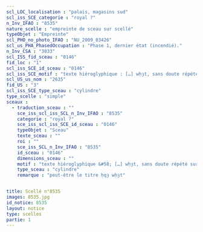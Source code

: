 ```yaml
---
scl_LOC_localisation : "palais, magasins sud"
scl_iss_SCE_categorie : "royal ?"
n_Inv_IFAO : "8535"
nature_scelle : "empreinte de sceau sur scellé"
typeObjet : "Empreinte"
scl_PHO_no_photo_IFAO : "NU_2009_03426"
scl_us_PHA_PhasedOccupation : "Phase 1, dernier état (incendié)."
n_Inv_CSA : "3033"
scl_ISS_fid_sceau : "0146"
fid_loc : "1"
scl_iss_SCE_id_sceau : "0146"
scl_iss_SCE_motif : "texte hiéroglyphique : […] wḥȝt, sans doute répété sur deux lignes"
scl_US_us_nom : "2635"
fid_US : "3"
scl_iss_SCE_type_sceau : "cylindre"
type_scelle : "simple"
sceaux :
  - traduction_sceau : ""
    sce_iss_scl_iss_SCL_n_Inv_IFAO : "8535"
    categorie : "royal ?"
    sce_iss_scl_iss_SCE_id_sceau : "0146"
    typeObjet : "Sceau"
    texte_sceau : ""
    roi : ""
    sce_iss_SCL_n_Inv_IFAO : "8535"
    id_sceau : "0146"
    dimensions_sceau : ""
    motif : "texte hiéroglyphique &#58; […] wḥȝt, sans doute répété sur deux lignes"
    type_sceau : "cylindre"
    remarque : "peut-être le titre ḥqȝ wḥȝt"


title: Scellé n°8535
images: 8535.jpg
id_notice: 8535
layout: notice
type: scelles
partie: 1
---
```

